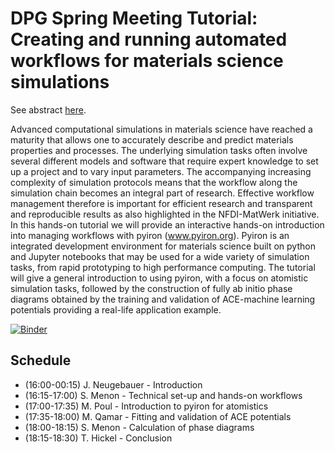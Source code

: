 # DPG Spring Meeting Tutorial: Creating and running automated workflows for materials science simulations 

See abstract [here](https://www.dpg-verhandlungen.de/year/2024/conference/berlin/part/tut/session/1/contribution/1).

Advanced computational simulations in materials science have reached a maturity that allows one to accurately describe and predict materials properties and processes. The underlying simulation tasks often involve several different models and software that require expert knowledge to set up a project and to vary input parameters. The accompanying increasing complexity of simulation protocols means that the workflow along the simulation chain becomes an integral part of research. Effective workflow management therefore is important for efficient research and transparent and reproducible results as also highlighted in the NFDI-MatWerk initiative. In this hands-on tutorial we will provide an interactive hands-on introduction into managing workflows with pyiron (www.pyiron.org). Pyiron is an integrated development environment for materials science built on python and Jupyter notebooks that may be used for a wide variety of simulation tasks, from rapid prototyping to high performance computing. The tutorial will give a general introduction to using pyiron, with a focus on atomistic simulation tasks, followed by the construction of fully ab initio phase diagrams obtained by the training and validation of ACE-machine learning potentials providing a real-life application example.

[![Binder](https://notebooks.mpcdf.mpg.de/binder/badge_logo.svg)](https://notebooks.mpcdf.mpg.de/binder/v2/git/https%3A%2F%2Fgitlab.mpcdf.mpg.de%2Fpyiron%2Fdpg_tutorial_2024.git/HEAD?labpath=01_workflows%2Fstress_strain.ipynb)

## Schedule

- (16:00-00:15) J. Neugebauer - Introduction
- (16:15-17:00) S. Menon - Technical set-up and hands-on workflows
- (17:00-17:35) M. Poul - Introduction to pyiron for atomistics
- (17:35-18:00) M. Qamar - Fitting and validation of ACE potentials
- (18:00-18:15) S. Menon - Calculation of phase diagrams
- (18:15-18:30) T. Hickel - Conclusion
